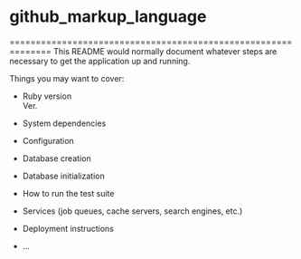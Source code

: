 # github_markup_language


==============================================================
This README would normally document whatever steps are necessary to get the
application up and running.

Things you may want to cover:

* Ruby version
  <br/>Ver.

* System dependencies

* Configuration

* Database creation

* Database initialization

* How to run the test suite

* Services (job queues, cache servers, search engines, etc.)

* Deployment instructions

* ...
